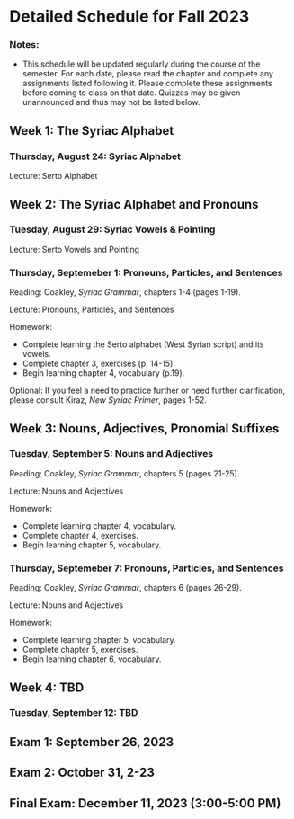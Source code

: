 # Detailed Schedule for Fall 2023

### Notes:

- This schedule will be updated regularly during the course of the semester. For each date, please read the chapter and complete any assignments listed following it. Please complete these assignments before coming to class on that date. Quizzes may be given unannounced and thus may not be listed below.

## Week 1: The Syriac Alphabet

### Thursday, August 24: Syriac Alphabet

Lecture: Serto Alphabet

## Week 2: The Syriac Alphabet and Pronouns

### Tuesday, August 29: Syriac Vowels & Pointing

Lecture: Serto Vowels and Pointing

### Thursday, Septemeber 1: Pronouns, Particles, and Sentences

Reading: Coakley, *Syriac Grammar*, chapters 1-4 (pages 1-19).

Lecture: Pronouns, Particles, and Sentences

Homework: 

* Complete learning the Serto alphabet (West Syrian script) and its vowels.
* Complete chapter 3, exercises (p. 14-15).
* Begin learning chapter 4, vocabulary (p.19).

Optional: If you feel a need to practice further or need further clarification, please consult Kiraz, *New Syriac Primer*, pages 1-52.

## Week 3: Nouns, Adjectives, Pronomial Suffixes

### Tuesday, September 5: Nouns and Adjectives

Reading: Coakley, *Syriac Grammar*, chapters 5 (pages 21-25).

Lecture: Nouns and Adjectives

Homework: 

* Complete learning chapter 4, vocabulary.
* Complete chapter 4, exercises.
* Begin learning chapter 5, vocabulary.

### Thursday, Septemeber 7: Pronouns, Particles, and Sentences

Reading: Coakley, *Syriac Grammar*, chapters 6 (pages 26-29).

Lecture: Nouns and Adjectives

Homework: 

* Complete learning chapter 5, vocabulary.
* Complete chapter 5, exercises.
* Begin learning chapter 6, vocabulary.

## Week 4: TBD

### Tuesday, September 12: TBD

## Exam 1: September 26, 2023

## Exam 2: October 31, 2-23

## Final Exam: December 11, 2023 (3:00-5:00 PM)